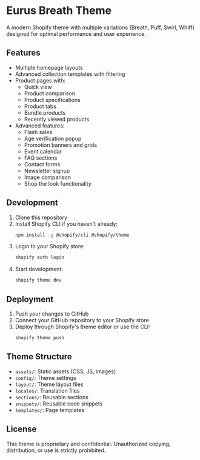 # Eurus Breath Theme

A modern Shopify theme with multiple variations (Breath, Puff, Swirl, Whiff) designed for optimal performance and user experience.

## Features

- Multiple homepage layouts
- Advanced collection templates with filtering
- Product pages with:
  - Quick view
  - Product comparison
  - Product specifications
  - Product tabs
  - Bundle products
  - Recently viewed products
- Advanced features:
  - Flash sales
  - Age verification popup
  - Promotion banners and grids
  - Event calendar
  - FAQ sections
  - Contact forms
  - Newsletter signup
  - Image comparison
  - Shop the look functionality

## Development

1. Clone this repository
2. Install Shopify CLI if you haven't already:
   ```bash
   npm install -g @shopify/cli @shopify/theme
   ```
3. Login to your Shopify store:
   ```bash
   shopify auth login
   ```
4. Start development:
   ```bash
   shopify theme dev
   ```

## Deployment

1. Push your changes to GitHub
2. Connect your GitHub repository to your Shopify store
3. Deploy through Shopify's theme editor or use the CLI:
   ```bash
   shopify theme push
   ```

## Theme Structure

- `assets/`: Static assets (CSS, JS, images)
- `config/`: Theme settings
- `layout/`: Theme layout files
- `locales/`: Translation files
- `sections/`: Reusable sections
- `snippets/`: Reusable code snippets
- `templates/`: Page templates

## License

This theme is proprietary and confidential. Unauthorized copying, distribution, or use is strictly prohibited. 